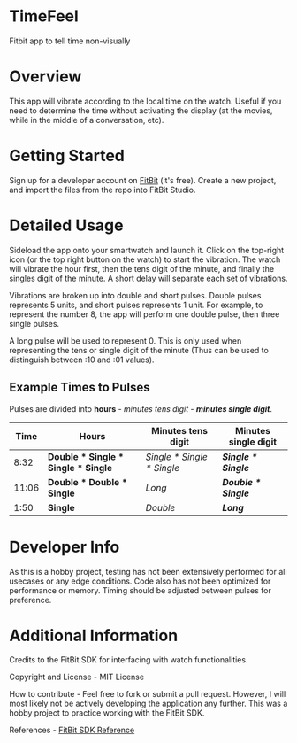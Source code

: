 # TimeFeel
Fitbit app to tell time non-visually

# Overview
This app will vibrate according to the local time on the watch. Useful if you need to determine the time without activating the display (at the movies, while in the middle of a conversation, etc).

# Getting Started
Sign up for a developer account on [FitBit](https://dev.fitbit.com/) (it's free). Create a new project, and import the files from the repo into FitBit Studio.

# Detailed Usage
Sideload the app onto your smartwatch and launch it. Click on the top-right icon (or the top right button on the watch) to start the vibration. The watch will vibrate the hour first, then the tens digit of the minute, and finally the singles digit of the minute. A short delay will separate each set of vibrations.

Vibrations are broken up into double and short pulses. Double pulses represents 5 units, and short pulses represents 1 unit. For example, to represent the number 8, the app will perform one double pulse, then three single pulses.

A long pulse will be used to represent 0. This is only used when representing the tens or single digit of the minute (Thus can be used to distinguish between :10 and :01 values).

## Example Times to Pulses
Pulses are divided into **hours** - *minutes tens digit* - _**minutes single digit**_.

Time | Hours | Minutes tens digit | Minutes single digit
-----|-------|--------------------|---------------------
8:32 | **Double * Single * Single * Single** | *Single * Single * Single* | _**Single * Single**_
11:06 | **Double * Double * Single** | *Long* | _**Double * Single**_
1:50 | **Single** | *Double* | _**Long**_

# Developer Info
As this is a hobby project, testing has not been extensively performed for all usecases or any edge conditions. Code also has not been optimized for performance or memory. Timing should be adjusted between pulses for preference.

# Additional Information
Credits to the FitBit SDK for interfacing with watch functionalities.

Copyright and License - MIT License

How to contribute - Feel free to fork or submit a pull request. However, I will most likely not be actively developing the application any further. This was a hobby project to practice working with the FitBit SDK.

References - [FitBit SDK Reference](https://dev.fitbit.com/build/reference/)
